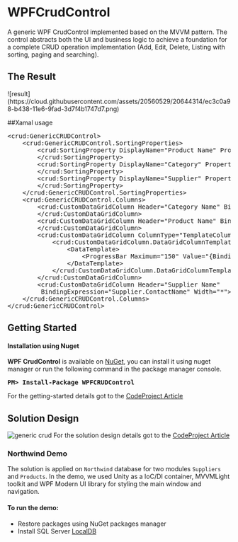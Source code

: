 # WPFCrudControl
A generic WPF CrudControl implemented based on the MVVM pattern. The control abstracts both the UI and business logic to achieve a foundation for a complete CRUD operation implementation (Add, Edit, Delete, Listing with sorting, paging and searching).

<h2>The Result</h2>
![result](https://cloud.githubusercontent.com/assets/20560529/20644314/ec3c0a98-b438-11e6-9fad-3d7f4b1747d7.png)

##Xamal usage

<pre lang="xml">
&lt;crud:GenericCRUDControl&gt;
    &lt;crud:GenericCRUDControl.SortingProperties&gt;
        &lt;crud:SortingProperty DisplayName=&quot;Product Name&quot; PropertyPath=&quot;ProductName&quot;&gt;
        &lt;/crud:SortingProperty&gt;
        &lt;crud:SortingProperty DisplayName=&quot;Category&quot; PropertyPath=&quot;Category.CategoryName&quot;&gt;
        &lt;/crud:SortingProperty&gt;
        &lt;crud:SortingProperty DisplayName=&quot;Supplier&quot; PropertyPath=&quot;Supplier.ContactName&quot;&gt;
        &lt;/crud:SortingProperty&gt;
    &lt;/crud:GenericCRUDControl.SortingProperties&gt;
    &lt;crud:GenericCRUDControl.Columns&gt;
        &lt;crud:CustomDataGridColumn Header=&quot;Category Name&quot; BindingExpression=&quot;Category.CategoryName&quot;&gt;
        &lt;/crud:CustomDataGridColumn&gt;
        &lt;crud:CustomDataGridColumn Header=&quot;Product Name&quot; BindingExpression=&quot;ProductName&quot;&gt;
        &lt;/crud:CustomDataGridColumn&gt;
        &lt;crud:CustomDataGridColumn ColumnType=&quot;TemplateColumn&quot; Header=&quot;Stock&quot;&gt;
            &lt;crud:CustomDataGridColumn.DataGridColumnTemplate&gt;
                &lt;DataTemplate&gt;
                    &lt;ProgressBar Maximum=&quot;150&quot; Value=&quot;{Binding UnitsInStock}&quot;&gt;&lt;/ProgressBar&gt;
                &lt;/DataTemplate&gt;
            &lt;/crud:CustomDataGridColumn.DataGridColumnTemplate&gt;
        &lt;/crud:CustomDataGridColumn&gt;
        &lt;crud:CustomDataGridColumn Header=&quot;Supplier Name&quot; 
         BindingExpression=&quot;Supplier.ContactName&quot; Width=&quot;*&quot;&gt;&lt;/crud:CustomDataGridColumn&gt;
    &lt;/crud:GenericCRUDControl.Columns&gt;
&lt;/crud:GenericCRUDControl&gt;</pre>

<h2>Getting Started</h2>

<h4>Installation using Nuget&nbsp;</h4>

<p><strong>WPF CrudControl</strong> is available on <a href="https://www.nuget.org/packages/WPFCRUDControl" target="_blank">NuGet</a>, you can install it using nuget manager or run the following command in the package manager console.</p>

<pre class="notranslate" id="pre201990" lang="text" style="margin-removed 0px;">
<b>PM&gt; Install-Package WPFCRUDControl</b></pre>
For the getting-started details got to the <a href="https://www.codeproject.com/articles/1118762/generic-wpf-crud-control-getting-started">CodeProject Article</a>
<h2>Solution Design</h2>

![generic crud](https://cloud.githubusercontent.com/assets/20560529/20644254/3665bb8e-b437-11e6-90e9-4ecbb0565e5f.png)
For the solution design details got to the <a href="https://www.codeproject.com/Articles/1042837/Generic-WPF-CRUD-Control-Solution-Design">CodeProject Article</a>
<h3>Northwind Demo</h3>

<p>The solution is applied on <code>Northwind</code> database for two modules <code>Suppliers</code> and <code>Products</code>. In the demo, we used Unity as a IoC/DI container, MVVMLight toolkit and WPF Modern UI library for styling the main window and navigation.</p>

<h4>To run the demo:</h4>

<ul>
	<li>Restore packages using NuGet packages manager</li>
	<li>Install SQL Server <a href="https://www.microsoft.com/en-us/download/details.aspx?id=29062" target="_blank">LocalDB</a></li>
</ul>
